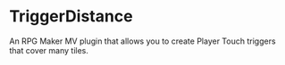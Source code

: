 # TriggerDistance
An RPG Maker MV plugin that allows you to create Player Touch triggers that cover many tiles.
